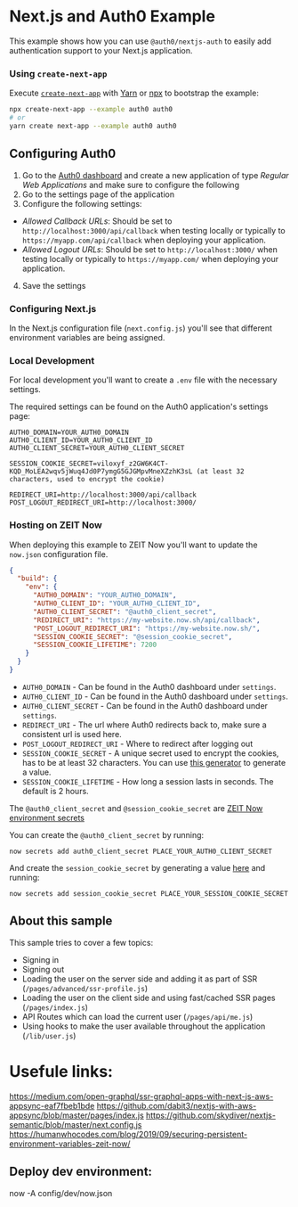 # Next.js and Auth0 Example

This example shows how you can use `@auth0/nextjs-auth` to easily add authentication support to your Next.js application.

### Using `create-next-app`

Execute [`create-next-app`](https://github.com/zeit/next.js/tree/canary/packages/create-next-app) with [Yarn](https://yarnpkg.com/lang/en/docs/cli/create/) or [npx](https://github.com/zkat/npx#readme) to bootstrap the example:

```bash
npx create-next-app --example auth0 auth0
# or
yarn create next-app --example auth0 auth0
```

## Configuring Auth0

1. Go to the [Auth0 dashboard](https://manage.auth0.com/) and create a new application of type _Regular Web Applications_ and make sure to configure the following
2. Go to the settings page of the application
3. Configure the following settings:

- _Allowed Callback URLs_: Should be set to `http://localhost:3000/api/callback` when testing locally or typically to `https://myapp.com/api/callback` when deploying your application.
- _Allowed Logout URLs_: Should be set to `http://localhost:3000/` when testing locally or typically to `https://myapp.com/` when deploying your application.

4. Save the settings

### Configuring Next.js

In the Next.js configuration file (`next.config.js`) you'll see that different environment variables are being assigned.

### Local Development

For local development you'll want to create a `.env` file with the necessary settings.

The required settings can be found on the Auth0 application's settings page:

```
AUTH0_DOMAIN=YOUR_AUTH0_DOMAIN
AUTH0_CLIENT_ID=YOUR_AUTH0_CLIENT_ID
AUTH0_CLIENT_SECRET=YOUR_AUTH0_CLIENT_SECRET

SESSION_COOKIE_SECRET=viloxyf_z2GW6K4CT-KQD_MoLEA2wqv5jWuq4Jd0P7ymgG5GJGMpvMneXZzhK3sL (at least 32 characters, used to encrypt the cookie)

REDIRECT_URI=http://localhost:3000/api/callback
POST_LOGOUT_REDIRECT_URI=http://localhost:3000/
```

### Hosting on ZEIT Now

When deploying this example to ZEIT Now you'll want to update the `now.json` configuration file.

```json
{
  "build": {
    "env": {
      "AUTH0_DOMAIN": "YOUR_AUTH0_DOMAIN",
      "AUTH0_CLIENT_ID": "YOUR_AUTH0_CLIENT_ID",
      "AUTH0_CLIENT_SECRET": "@auth0_client_secret",
      "REDIRECT_URI": "https://my-website.now.sh/api/callback",
      "POST_LOGOUT_REDIRECT_URI": "https://my-website.now.sh/",
      "SESSION_COOKIE_SECRET": "@session_cookie_secret",
      "SESSION_COOKIE_LIFETIME": 7200
    }
  }
}
```

- `AUTH0_DOMAIN` - Can be found in the Auth0 dashboard under `settings`.
- `AUTH0_CLIENT_ID` - Can be found in the Auth0 dashboard under `settings`.
- `AUTH0_CLIENT_SECRET` - Can be found in the Auth0 dashboard under `settings`.
- `REDIRECT_URI` - The url where Auth0 redirects back to, make sure a consistent url is used here.
- `POST_LOGOUT_REDIRECT_URI` - Where to redirect after logging out
- `SESSION_COOKIE_SECRET` - A unique secret used to encrypt the cookies, has to be at least 32 characters. You can use [this generator](https://generate-secret.now.sh/32) to generate a value.
- `SESSION_COOKIE_LIFETIME` - How long a session lasts in seconds. The default is 2 hours.

The `@auth0_client_secret` and `@session_cookie_secret` are [ZEIT Now environment secrets](https://zeit.co/docs/v2/environment-variables-and-secrets/)

You can create the `@auth0_client_secret` by running:

```
now secrets add auth0_client_secret PLACE_YOUR_AUTH0_CLIENT_SECRET
```

And create the `session_cookie_secret` by generating a value [here](https://generate-secret.now.sh/32) and running:

```
now secrets add session_cookie_secret PLACE_YOUR_SESSION_COOKIE_SECRET
```

## About this sample

This sample tries to cover a few topics:

- Signing in
- Signing out
- Loading the user on the server side and adding it as part of SSR (`/pages/advanced/ssr-profile.js`)
- Loading the user on the client side and using fast/cached SSR pages (`/pages/index.js`)
- API Routes which can load the current user (`/pages/api/me.js`)
- Using hooks to make the user available throughout the application (`/lib/user.js`)











# Usefule links:

https://medium.com/open-graphql/ssr-graphql-apps-with-next-js-aws-appsync-eaf7fbeb1bde
https://github.com/dabit3/nextjs-with-aws-appsync/blob/master/pages/index.js
https://github.com/skydiver/nextjs-semantic/blob/master/next.config.js
https://humanwhocodes.com/blog/2019/09/securing-persistent-environment-variables-zeit-now/


## Deploy dev environment:

now -A config/dev/now.json